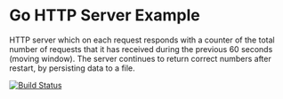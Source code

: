 # Go HTTP Server Example
HTTP server which on each request responds with a counter of the total number of requests that it has received during the previous 60 seconds (moving window).
The server continues to return correct numbers after restart, by persisting data to a file.

[![Build Status](https://travis-ci.org/slavikdev/go-simple-server.svg?branch=master)](https://travis-ci.org/slavikdev/go-simple-server)
